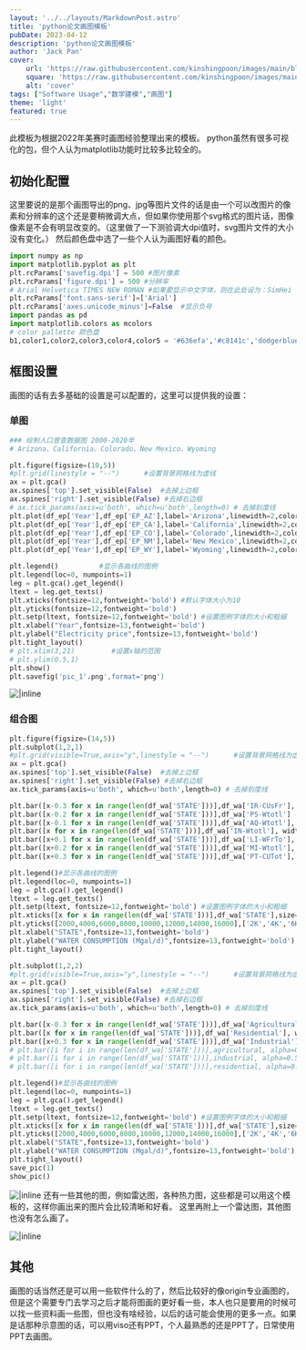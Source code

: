 ```yaml
---
layout: '../../layouts/MarkdownPost.astro'
title: 'python论文画图模板'
pubDate: 2023-04-12
description: 'python论文画图模板'
author: 'Jack Pan'
cover:
    url: 'https://raw.githubusercontent.com/kinshingpoon/images/main/blog-imgs/202304121716469.png'
    square: 'https://raw.githubusercontent.com/kinshingpoon/images/main/blog-imgs/202304121716469.png'
    alt: 'cover'
tags: ["Software Usage","数学建模","画图"]
theme: 'light'
featured: true
---
```

此模板为根据2022年美赛时画图经验整理出来的模板。
python虽然有很多可视化的包，但个人认为matplotlib功能时比较多比较全的。
## 初始化配置
这里要说的是那个画图导出的png、jpg等图片文件的话是由一个可以改图片的像素和分辨率的这个还是要稍微调大点，但如果你使用那个svg格式的图片话，图像像素是不会有明显改变的。（这里做了一下测验调大dpi值时，svg图片文件的大小没有变化。）
然后颜色盘中选了一些个人认为画图好看的颜色。
```python
import numpy as np
import matplotlib.pyplot as plt
plt.rcParams['savefig.dpi'] = 500 #图片像素
plt.rcParams['figure.dpi'] = 500 #分辨率
# Arial Helvetica TIMES NEW ROMAN #如果要显示中文字体，则在此处设为：SimHei
plt.rcParams['font.sans-serif']=['Arial']  
plt.rcParams['axes.unicode_minus']=False  #显示负号
import pandas as pd
import matplotlib.colors as mcolors
# color pallette 颜色盘
b1,color1,color2,color3,color4,color5 = '#636efa','#c8141c','dodgerblue', '#8714d0', 'green', 'orangered' 
```


## 框图设置
画图的话有去多基础的设置是可以配置的，这里可以提供我的设置：
### 单图

```python
### 绘制人口普查数据图 2000-2020年 
# Arizona、California、Colorado、New Mexico、Wyoming

plt.figure(figsize=(10,5))
#plt.grid(linestyle = "--")      #设置背景网格线为虚线
ax = plt.gca()
ax.spines['top'].set_visible(False)  #去掉上边框
ax.spines['right'].set_visible(False) #去掉右边框
# ax.tick_params(axis=u'both', which=u'both',length=0) # 去掉刻度线
plt.plot(df_ep['Year'],df_ep['EP_AZ'],label='Arizona',linewidth=2,color=color1)
plt.plot(df_ep['Year'],df_ep['EP_CA'],label='California',linewidth=2,color=color2)
plt.plot(df_ep['Year'],df_ep['EP_CO'],label='Colorado',linewidth=2,color=color3)
plt.plot(df_ep['Year'],df_ep['EP_NM'],label='New Mexico',linewidth=2,color=color4)
plt.plot(df_ep['Year'],df_ep['EP_WY'],label='Wyoming',linewidth=2,color=color5)

plt.legend()          #显示各曲线的图例
plt.legend(loc=0, numpoints=1)
leg = plt.gca().get_legend()
ltext = leg.get_texts()
plt.xticks(fontsize=12,fontweight='bold') #默认字体大小为10
plt.yticks(fontsize=12,fontweight='bold')
plt.setp(ltext, fontsize=12,fontweight='bold') #设置图例字体的大小和粗细
plt.xlabel("Year",fontsize=13,fontweight='bold')
plt.ylabel("Electricity price",fontsize=13,fontweight='bold')
plt.tight_layout()
# plt.xlim(3,21)         #设置x轴的范围
# plt.ylim(0.5,1)
plt.show()
plt.savefig('pic_1'.png',format='png')
```
![|inline](https://raw.githubusercontent.com/kinshingpoon/images/main/blog-imgs/202304121715830.png)

### 组合图
```python
plt.figure(figsize=(14,5))
plt.subplot(1,2,1)
#plt.grid(visible=True,axis="y",linestyle = "--")      #设置背景网格线为虚线
ax = plt.gca()
ax.spines['top'].set_visible(False)  #去掉上边框
ax.spines['right'].set_visible(False) #去掉右边框
ax.tick_params(axis=u'both', which=u'both',length=0) # 去掉刻度线

plt.bar([x-0.3 for x in range(len(df_wa['STATE']))],df_wa['IR-CUsFr'], width=0.1,color='green',label="Irrigation")
plt.bar([x-0.2 for x in range(len(df_wa['STATE']))],df_wa['PS-Wtotl'] ,width=0.1,color='orange',label="Public Supply")
plt.bar([x-0.1 for x in range(len(df_wa['STATE']))],df_wa['AQ-Wtotl'], width=0.1,color='dodgerblue',label="Aquaculture")
plt.bar([x for x in range(len(df_wa['STATE']))],df_wa['IN-Wtotl'], width=0.1,color='deeppink',label="Industrial")
plt.bar([x+0.1 for x in range(len(df_wa['STATE']))],df_wa['LI-WFrTo'], width=0.1,color='purple',label="Livestock")
plt.bar([x+0.2 for x in range(len(df_wa['STATE']))],df_wa['MI-Wtotl'], width=0.1,color='brown',label="Mining")
plt.bar([x+0.3 for x in range(len(df_wa['STATE']))],df_wa['PT-CUTot'], width=0.1,color='red',label="Thermoelectric")

plt.legend()#显示各曲线的图例
plt.legend(loc=0, numpoints=1)
leg = plt.gca().get_legend()
ltext = leg.get_texts()
plt.setp(ltext, fontsize=12,fontweight='bold') #设置图例字体的大小和粗细
plt.xticks([x for x in range(len(df_wa['STATE']))],df_wa['STATE'],size=13,fontweight='bold')
plt.yticks([2000,4000,6000,8000,10000,12000,14000,16000],['2K','4K','6K','8K','10K','12K','14K','16K'],size=13,fontweight='bold')
plt.xlabel("STATE",fontsize=13,fontweight='bold')
plt.ylabel("WATER CONSUMPTION (Mgal/d)",fontsize=13,fontweight='bold')
plt.tight_layout()

plt.subplot(1,2,2)
#plt.grid(visible=True,axis="y",linestyle = "--")      #设置背景网格线为虚线
ax = plt.gca()
ax.spines['top'].set_visible(False)  #去掉上边框
ax.spines['right'].set_visible(False) #去掉右边框
ax.tick_params(axis=u'both', which=u'both',length=0) # 去掉刻度线

plt.bar([x-0.3 for x in range(len(df_wa['STATE']))],df_wa['Agricultural'] ,width=0.3, color=b1,label="Agricultural")
plt.bar([x for x in range(len(df_wa['STATE']))],df_wa['Residential'], width=0.3, color=color4,label="Residential")
plt.bar([x+0.3 for x in range(len(df_wa['STATE']))],df_wa['Industrial'], width=0.3, color=color5,label="Industrial")
# plt.bar([i for i in range(len(df_wa['STATE']))],agricultural, alpha=0.5, width=0.5, color='r',label="1")
# plt.bar([i for i in range(len(df_wa['STATE']))],industrial, alpha=0.5, width=0.5, color='b',label="2")
# plt.bar([i for i in range(len(df_wa['STATE']))],residential, alpha=0.5, width=0.5, color='g',label="3")

plt.legend()#显示各曲线的图例
plt.legend(loc=0, numpoints=1)
leg = plt.gca().get_legend()
ltext = leg.get_texts()
plt.setp(ltext, fontsize=12,fontweight='bold') #设置图例字体的大小和粗细
plt.xticks([x for x in range(len(df_wa['STATE']))],df_wa['STATE'],size=13,fontweight='bold')
plt.yticks([2000,4000,6000,8000,10000,12000,14000,16000],['2K','4K','6K','8K','10K','12K','14K','16K'],size=13,fontweight='bold')
plt.xlabel("STATE",fontsize=13,fontweight='bold')
plt.ylabel("WATER CONSUMPTION (Mgal/d)",fontsize=13,fontweight='bold')
plt.tight_layout()
save_pic(1)
show_pic()
```
![|inline](https://raw.githubusercontent.com/kinshingpoon/images/main/blog-imgs/202304121716469.png)
还有一些其他的图，例如雷达图，各种热力图，这些都是可以用这个模板的，这样你画出来的图片会比较清晰和好看。
这里再附上一个雷达图，其他图也没有怎么画了。

![|inline](https://raw.githubusercontent.com/kinshingpoon/images/main/blog-imgs/202304121716306.png)
## 其他
画图的话当然还是可以用一些软件什么的了，然后比较好的像origin专业画图的，但是这个需要专门去学习之后才能将图画的更好看一些，本人也只是要用的时候可以找一些资料画一些图，但也没有啥经验，以后的话可能会使用的更多一点。如果是话那种示意图的话，可以用viso还有PPT，个人最熟悉的还是PPT了，日常使用PPT去画图。

